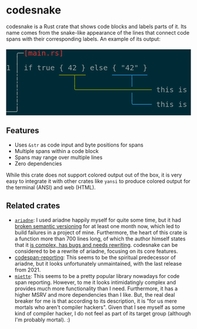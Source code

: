# codesnake

codesnake is a Rust crate that shows code blocks and labels parts of it.
Its name comes from the snake-like appearance of
the lines that connect code spans with their corresponding labels.
An example of its output:

<style>
pre span.red   { color: #dc322f; }
pre span.green { color: #859900; }
pre span.blue  { color: #268bd2; }
</style>
<pre style="background-color:#002b36; color:#93a1a1; line-height:1.0; font-size:x-large;">
  ╭─<span class=red>[main.rs]</span>
  │
1 │ if true { 42 } else { "42" }
  ┆         <span class=green>───</span><span class=green>┬</span><span class=green>──</span>      <span class=blue>────</span><span class=blue>┬</span><span class=blue>───</span>
  ┆            <span class=green>│</span>            <span class=blue>│</span>
  ┆            <span class=green>╰</span><span class=green>─────────────────</span> this is of type Nat
  ┆                         <span class=blue>│</span>
  ┆                         <span class=blue>╰</span><span class=blue>────</span> this is of type String
──╯
</pre>

## Features

* Uses `&str` as code input and byte positions for spans
* Multiple spans within a code block
* Spans may range over multiple lines
* Zero dependencies

While this crate does not support colored output out of the box,
it is very easy to integrate it with other crates like `yansi`
to produce colored output for the terminal (ANSI) and web (HTML).

## Related crates

* [`ariadne`](https://crates.io/crates/ariadne):
  I used ariadne happily myself for quite some time, but it had
  [broken semantic versioning](https://github.com/zesterer/ariadne/issues/116)
  for at least one month now, which led to build failures in a project of mine.
  Furthermore, the heart of this crate is a function more than 700 lines long,
  of which the author himself states that it
  [is complex, has bugs and needs rewriting][write.rs].
  codesnake can be considered to be a rewrite of ariadne, focusing on its core features.
* [codespan-reporting](https://crates.io/crates/codespan-reporting):
  This seems to be the spiritual predecessor of ariadne,
  but it looks unfortunately unmaintained, with the last release from 2021.
* [`miette`](https://crates.io/crates/miette):
  This seems to be a pretty popular library nowadays for code span reporting.
  However, to me it looks intimidatingly complex and
  provides much more functionality than I need.
  Furthermore, it has a higher MSRV and more dependencies than I like.
  But, the real deal breaker for me is that according to its description, it is
  "for us mere mortals who aren't compiler hackers".
  Given that I see myself as some kind of compiler hacker,
  I do not feel as part of its target group (although I'm probably mortal). :)

[write.rs]: https://github.com/zesterer/ariadne/blob/876a093653bdbe7b69f4e77cd122fed5caa37a27/src/write.rs#L10
